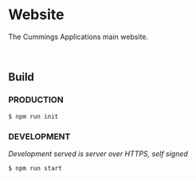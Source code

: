 # Website
The Cummings Applications main website.

<br>

Build
-----
### PRODUCTION
```
$ npm run init
```
### DEVELOPMENT
_Development served is server over HTTPS, self signed_

```
$ npm run start
```